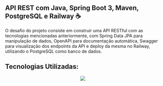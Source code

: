 ## API REST com Java, Spring Boot 3, Maven, PostgreSQL e Railway ☕
O desafio do projeto consiste em construir uma API RESTful com as tecnologias mencionadas anteriormente, com Spring Data JPA para manipulação de dados, OpenAPI para documentação automática, Swagger para visualização dos endpoints da API e deploy da mesma no Railway, utilizando o PostgreSQL como banco de dados.

## Tecnologias Utilizadas:

 <p align="center">
  <a href="https://skillicons.dev">
    <img src="https://skillicons.dev/icons?i=java,spring,postgresql,maven,railway" />
  </a>
</p>
